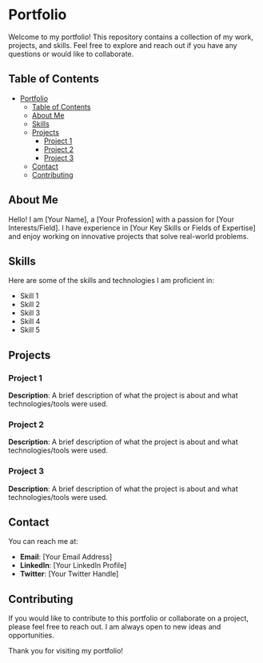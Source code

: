 # Portfolio

Welcome to my portfolio! This repository contains a collection of my work, projects, and skills. Feel free to explore and reach out if you have any questions or would like to collaborate.

## Table of Contents
- [Portfolio](#portfolio)
  - [Table of Contents](#table-of-contents)
  - [About Me](#about-me)
  - [Skills](#skills)
  - [Projects](#projects)
    - [Project 1](#project-1)
    - [Project 2](#project-2)
    - [Project 3](#project-3)
  - [Contact](#contact)
  - [Contributing](#contributing)

## About Me
Hello! I am [Your Name], a [Your Profession] with a passion for [Your Interests/Field]. I have experience in [Your Key Skills or Fields of Expertise] and enjoy working on innovative projects that solve real-world problems.

## Skills
Here are some of the skills and technologies I am proficient in:
- Skill 1
- Skill 2
- Skill 3
- Skill 4
- Skill 5

## Projects
### Project 1
**Description**: A brief description of what the project is about and what technologies/tools were used.

### Project 2
**Description**: A brief description of what the project is about and what technologies/tools were used.

### Project 3
**Description**: A brief description of what the project is about and what technologies/tools were used.

## Contact
You can reach me at:
- **Email**: [Your Email Address]
- **LinkedIn**: [Your LinkedIn Profile]
- **Twitter**: [Your Twitter Handle]

## Contributing
If you would like to contribute to this portfolio or collaborate on a project, please feel free to reach out. I am always open to new ideas and opportunities.

Thank you for visiting my portfolio!
